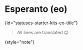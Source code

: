 # Esperanto (eo)
{id="statuses-starter-kits-eo-title"}


> All lines are translated 😊
>
{style="note"}
